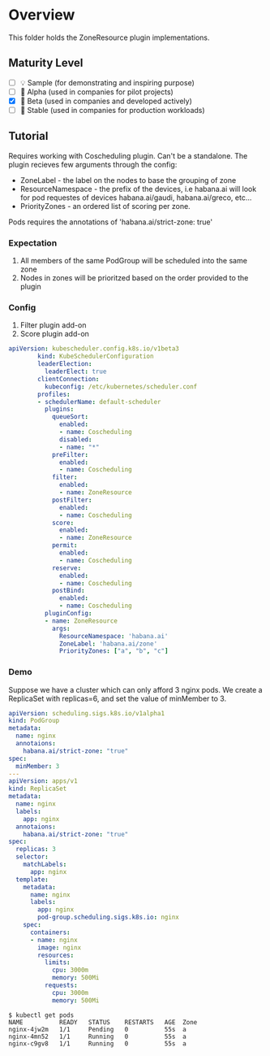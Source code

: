 # Overview

This folder holds the ZoneResource plugin implementations.

## Maturity Level

<!-- Check one of the values: Sample, Alpha, Beta, GA -->

- [ ] 💡 Sample (for demonstrating and inspiring purpose)
- [ ] 👶 Alpha (used in companies for pilot projects)
- [x] 👦 Beta (used in companies and developed actively)
- [ ] 👨 Stable (used in companies for production workloads)

## Tutorial
Requires working with Coscheduling plugin. Can't be a standalone.
The plugin recieves few arguments through the config:
- ZoneLabel - the label on the nodes to base the grouping of zone
- ResourceNamespace - the prefix of the devices, i.e habana.ai will look for pod requestes of
  devices habana.ai/gaudi, habana.ai/greco, etc...
- PriorityZones - an ordered list of scoring per zone.

Pods requires the annotations of 'habana.ai/strict-zone: true'

### Expectation

1. All members of the same PodGroup will be scheduled into the same zone
2. Nodes in zones will be prioritzed based on the order provided to the plugin

### Config

1. Filter plugin add-on
2. Score plugin add-on

```yaml
apiVersion: kubescheduler.config.k8s.io/v1beta3
        kind: KubeSchedulerConfiguration
        leaderElection:
          leaderElect: true
        clientConnection:
          kubeconfig: /etc/kubernetes/scheduler.conf
        profiles:
        - schedulerName: default-scheduler
          plugins:
            queueSort:
              enabled:
              - name: Coscheduling
              disabled:
              - name: "*"
            preFilter:
              enabled:
              - name: Coscheduling
            filter:
              enabled:
              - name: ZoneResource
            postFilter:
              enabled:
              - name: Coscheduling
            score:
              enabled:
              - name: ZoneResource
            permit:
              enabled:
              - name: Coscheduling
            reserve:
              enabled:
              - name: Coscheduling
            postBind:
              enabled:
              - name: Coscheduling
          pluginConfig:
          - name: ZoneResource
            args:
              ResourceNamespace: 'habana.ai'
              ZoneLabel: 'habana.ai/zone'
              PriorityZones: ["a", "b", "c"]
```

### Demo

Suppose we have a cluster which can only afford 3 nginx pods. We create a ReplicaSet with replicas=6, and set the value of minMember to 3.
```yaml
apiVersion: scheduling.sigs.k8s.io/v1alpha1
kind: PodGroup
metadata:
  name: nginx
  annotaions:
    habana.ai/strict-zone: "true"
spec:
  minMember: 3
---
apiVersion: apps/v1
kind: ReplicaSet
metadata:
  name: nginx
  labels:
    app: nginx
  annotaions:
    habana.ai/strict-zone: "true"
spec:
  replicas: 3
  selector:
    matchLabels:
      app: nginx
  template:
    metadata:
      name: nginx
      labels:
        app: nginx
        pod-group.scheduling.sigs.k8s.io: nginx
    spec:
      containers:
      - name: nginx
        image: nginx
        resources:
          limits:
            cpu: 3000m
            memory: 500Mi
          requests:
            cpu: 3000m
            memory: 500Mi
```

```script
$ kubectl get pods
NAME          READY   STATUS    RESTARTS   AGE  Zone
nginx-4jw2m   1/1     Pending   0          55s  a
nginx-4mn52   1/1     Running   0          55s  a
nginx-c9gv8   1/1     Running   0          55s  a
```
